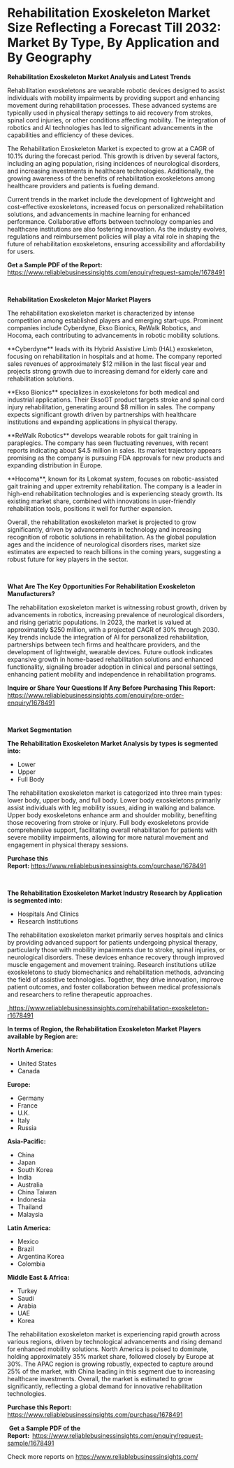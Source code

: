 <p><h1>Rehabilitation Exoskeleton Market Size Reflecting a Forecast Till 2032: Market By Type, By Application and By Geography</h1></p><p><strong>Rehabilitation Exoskeleton Market Analysis and Latest Trends</strong></p>
<p><p>Rehabilitation exoskeletons are wearable robotic devices designed to assist individuals with mobility impairments by providing support and enhancing movement during rehabilitation processes. These advanced systems are typically used in physical therapy settings to aid recovery from strokes, spinal cord injuries, or other conditions affecting mobility. The integration of robotics and AI technologies has led to significant advancements in the capabilities and efficiency of these devices.</p><p>The Rehabilitation Exoskeleton Market is expected to grow at a CAGR of 10.1% during the forecast period. This growth is driven by several factors, including an aging population, rising incidences of neurological disorders, and increasing investments in healthcare technologies. Additionally, the growing awareness of the benefits of rehabilitation exoskeletons among healthcare providers and patients is fueling demand.</p><p>Current trends in the market include the development of lightweight and cost-effective exoskeletons, increased focus on personalized rehabilitation solutions, and advancements in machine learning for enhanced performance. Collaborative efforts between technology companies and healthcare institutions are also fostering innovation. As the industry evolves, regulations and reimbursement policies will play a vital role in shaping the future of rehabilitation exoskeletons, ensuring accessibility and affordability for users.</p></p>
<p><strong>Get a Sample PDF of the Report:&nbsp;</strong> <a href="https://www.reliablebusinessinsights.com/enquiry/request-sample/1678491?utm_campaign=3499&utm_medium=2&utm_source=Github&utm_content=ia&utm_term=24032025&utm_id=rehabilitation-exoskeleton">https://www.reliablebusinessinsights.com/enquiry/request-sample/1678491</a></p>
<p>&nbsp;</p>
<p><strong>Rehabilitation Exoskeleton Major Market Players</strong></p>
<p><p>The rehabilitation exoskeleton market is characterized by intense competition among established players and emerging start-ups. Prominent companies include Cyberdyne, Ekso Bionics, ReWalk Robotics, and Hocoma, each contributing to advancements in robotic mobility solutions.</p><p>**Cyberdyne** leads with its Hybrid Assistive Limb (HAL) exoskeleton, focusing on rehabilitation in hospitals and at home. The company reported sales revenues of approximately $12 million in the last fiscal year and projects strong growth due to increasing demand for elderly care and rehabilitation solutions.</p><p>**Ekso Bionics** specializes in exoskeletons for both medical and industrial applications. Their EksoGT product targets stroke and spinal cord injury rehabilitation, generating around $8 million in sales. The company expects significant growth driven by partnerships with healthcare institutions and expanding applications in physical therapy.</p><p>**ReWalk Robotics** develops wearable robots for gait training in paraplegics. The company has seen fluctuating revenues, with recent reports indicating about $4.5 million in sales. Its market trajectory appears promising as the company is pursuing FDA approvals for new products and expanding distribution in Europe.</p><p>**Hocoma**, known for its Lokomat system, focuses on robotic-assisted gait training and upper extremity rehabilitation. The company is a leader in high-end rehabilitation technologies and is experiencing steady growth. Its existing market share, combined with innovations in user-friendly rehabilitation tools, positions it well for further expansion.</p><p>Overall, the rehabilitation exoskeleton market is projected to grow significantly, driven by advancements in technology and increasing recognition of robotic solutions in rehabilitation. As the global population ages and the incidence of neurological disorders rises, market size estimates are expected to reach billions in the coming years, suggesting a robust future for key players in the sector.</p></p>
<p>&nbsp;</p>
<p><strong>What Are The Key Opportunities For Rehabilitation Exoskeleton Manufacturers?</strong></p>
<p><p>The rehabilitation exoskeleton market is witnessing robust growth, driven by advancements in robotics, increasing prevalence of neurological disorders, and rising geriatric populations. In 2023, the market is valued at approximately $250 million, with a projected CAGR of 30% through 2030. Key trends include the integration of AI for personalized rehabilitation, partnerships between tech firms and healthcare providers, and the development of lightweight, wearable devices. Future outlook indicates expansive growth in home-based rehabilitation solutions and enhanced functionality, signaling broader adoption in clinical and personal settings, enhancing patient mobility and independence in rehabilitation programs.</p></p>
<p><strong>Inquire or Share Your Questions If Any Before Purchasing This Report:</strong> <a href="https://www.reliablebusinessinsights.com/enquiry/pre-order-enquiry/1678491?utm_campaign=3499&utm_medium=2&utm_source=Github&utm_content=ia&utm_term=24032025&utm_id=rehabilitation-exoskeleton">https://www.reliablebusinessinsights.com/enquiry/pre-order-enquiry/1678491</a></p>
<p>&nbsp;</p>
<p><strong>Market Segmentation</strong></p>
<p><strong>The Rehabilitation Exoskeleton Market Analysis by types is segmented into:</strong></p>
<p><ul><li>Lower</li><li>Upper</li><li>Full Body</li></ul></p>
<p><p>The rehabilitation exoskeleton market is categorized into three main types: lower body, upper body, and full body. Lower body exoskeletons primarily assist individuals with leg mobility issues, aiding in walking and balance. Upper body exoskeletons enhance arm and shoulder mobility, benefiting those recovering from stroke or injury. Full body exoskeletons provide comprehensive support, facilitating overall rehabilitation for patients with severe mobility impairments, allowing for more natural movement and engagement in physical therapy sessions.</p></p>
<p><strong>Purchase this Report:&nbsp;</strong><a href="https://www.reliablebusinessinsights.com/purchase/1678491?utm_campaign=3499&utm_medium=2&utm_source=Github&utm_content=ia&utm_term=24032025&utm_id=rehabilitation-exoskeleton">https://www.reliablebusinessinsights.com/purchase/1678491</a></p>
<p>&nbsp;</p>
<p><strong>The Rehabilitation Exoskeleton Market Industry Research by Application is segmented into:</strong></p>
<p><ul><li>Hospitals And Clinics</li><li>Research Institutions</li></ul></p>
<p><p>The rehabilitation exoskeleton market primarily serves hospitals and clinics by providing advanced support for patients undergoing physical therapy, particularly those with mobility impairments due to stroke, spinal injuries, or neurological disorders. These devices enhance recovery through improved muscle engagement and movement training. Research institutions utilize exoskeletons to study biomechanics and rehabilitation methods, advancing the field of assistive technologies. Together, they drive innovation, improve patient outcomes, and foster collaboration between medical professionals and researchers to refine therapeutic approaches.</p></p>
<p><a href="https://www.reliablebusinessinsights.com/rehabilitation-exoskeleton-r1678491?utm_campaign=3499&utm_medium=2&utm_source=Github&utm_content=ia&utm_term=24032025&utm_id=rehabilitation-exoskeleton">&nbsp;https://www.reliablebusinessinsights.com/rehabilitation-exoskeleton-r1678491</a></p>
<p><strong>In terms of Region, the Rehabilitation Exoskeleton Market Players available by Region are:</strong></p>
<p>
    <p> <strong> North America: </strong>
        <ul>
            <li>United States</li>
            <li>Canada</li>
        </ul>
        </p> 
    <p> <strong> Europe: </strong>
        <ul>
            <li>Germany</li>
            <li>France</li>
            <li>U.K.</li>
            <li>Italy</li>
            <li>Russia</li>
        </ul>
        </p> 
    <p> <strong> Asia-Pacific: </strong>
        <ul>
            <li>China</li>
            <li>Japan</li>
            <li>South Korea</li>
            <li>India</li>
            <li>Australia</li>
            <li>China Taiwan</li>
            <li>Indonesia</li>
            <li>Thailand</li>
            <li>Malaysia</li>
        </ul>
        </p> 
    <p> <strong> Latin America: </strong>
        <ul>
            <li>Mexico</li>
            <li>Brazil</li>
            <li>Argentina Korea</li>
            <li>Colombia</li>
        </ul>
        </p> 
    <p> <strong> Middle East & Africa: </strong>
        <ul>
            <li>Turkey</li>
            <li>Saudi</li>
            <li>Arabia</li>
            <li>UAE</li>
            <li>Korea</li>
        </ul>
    </p>
    </p>
<p><p>The rehabilitation exoskeleton market is experiencing rapid growth across various regions, driven by technological advancements and rising demand for enhanced mobility solutions. North America is poised to dominate, holding approximately 35% market share, followed closely by Europe at 30%. The APAC region is growing robustly, expected to capture around 25% of the market, with China leading in this segment due to increasing healthcare investments. Overall, the market is estimated to grow significantly, reflecting a global demand for innovative rehabilitation technologies.</p></p>
<p><strong>Purchase this Report: </strong><a href="https://www.reliablebusinessinsights.com/purchase/1678491?utm_campaign=3499&utm_medium=2&utm_source=Github&utm_content=ia&utm_term=24032025&utm_id=rehabilitation-exoskeleton">https://www.reliablebusinessinsights.com/purchase/1678491</a></p>
<p>&nbsp;<strong>Get a Sample PDF of the Report:&nbsp;&nbsp;</strong><a href="https://www.reliablebusinessinsights.com/enquiry/request-sample/1678491?utm_campaign=3499&utm_medium=2&utm_source=Github&utm_content=ia&utm_term=24032025&utm_id=rehabilitation-exoskeleton">https://www.reliablebusinessinsights.com/enquiry/request-sample/1678491</a></p>
<p><strong></strong></p>
<p>Check more reports on <a href="https://www.reliablebusinessinsights.com/?utm_campaign=3499&utm_medium=2&utm_source=Github&utm_content=ia&utm_term=24032025&utm_id=rehabilitation-exoskeleton">https://www.reliablebusinessinsights.com/</a></p>